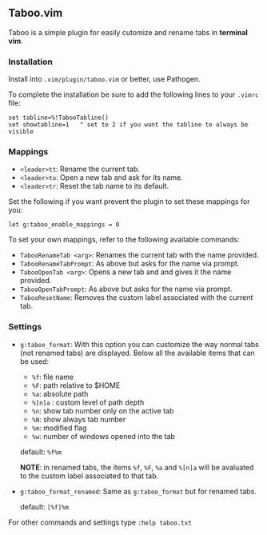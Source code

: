 ## Taboo.vim

Taboo is a simple plugin for easily cutomize and rename tabs in **terminal vim**. 


### Installation

Install into `.vim/plugin/taboo.vim` or better, use Pathogen.

To complete the installation be sure to add the following lines to your `.vimrc` file:

```
set tabline=%!TabooTabline()
set showtabline=1   " set to 2 if you want the tabline to always be visible
```


### Mappings

* `<leader>tt`: Rename the current tab.
* `<leader>to`: Open a new tab and ask for its name.
* `<leader>tr`: Reset the tab name to its default.


Set the following if you want prevent the plugin to set these mappings for you:

```
let g:taboo_enable_mappings = 0
```

To set your own mappings, refer to the following available commands:

* `TabooRenameTab <arg>`: Renames the current tab with the name provided.
* `TabooRenameTabPrompt`: As above but asks for the name via prompt. 
* `TabooOpenTab <arg>`: Opens a new tab and and gives it the name provided. 
* `TabooOpenTabPrompt`: As above but asks for the name via prompt.
* `TabooResetName`: Removes the custom label associated with the current tab.


### Settings

* `g:taboo_format`: With this option you can customize the way normal tabs (not renamed tabs) are displayed. Below all the available items that can be used: 

    - `%f`: file name
    - `%F`: path relative to $HOME
    - `%a`: absolute path
    - `%[n]a` : custom level of path depth
    - `%n`: show tab number only on the active tab
    - `%N`: show always tab number
    - `%m`: modified flag
    - `%w`: number of windows opened into the tab

    default: `%f%m` 

    **NOTE**: in renamed tabs, the items `%f`, `%F`, `%a` and `%[n]a` will be avaluated to the custom label associated to that tab.

* `g:taboo_format_renamed`: Same as `g:taboo_format` but for renamed tabs.

    default: `[%f]%m` 


For other commands and settings type `:help taboo.txt`
